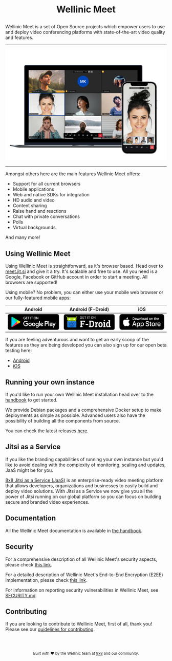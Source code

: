 # <p align="center">Wellinic Meet</p>

Wellinic Meet is a set of Open Source projects which empower users to use and deploy
video conferencing platforms with state-of-the-art video quality and features.

<hr />

<p align="center">
<img src="https://raw.githubusercontent.com/jitsi/jitsi-meet/master/readme-img1.png" width="900" />
</p>

<hr />

Amongst others here are the main features Wellinic Meet offers:

-   Support for all current browsers
-   Mobile applications
-   Web and native SDKs for integration
-   HD audio and video
-   Content sharing
-   Raise hand and reactions
-   Chat with private conversations
-   Polls
-   Virtual backgrounds

And many more!

## Using Wellinic Meet

Using Wellinic Meet is straightforward, as it's browser based. Head over to [meet.jit.si](https://meet.jit.si) and give it a try. It's scalable and free to use. All you need is a Google, Facebook or GitHub account in order to start a meeting. All browsers are supported!

Using mobile? No problem, you can either use your mobile web browser or our fully-featured
mobile apps:

|                                                           Android                                                           |                                             Android (F-Droid)                                              |                                                         iOS                                                         |
| :-------------------------------------------------------------------------------------------------------------------------: | :--------------------------------------------------------------------------------------------------------: | :-----------------------------------------------------------------------------------------------------------------: |
| [<img src="resources/img/google-play-badge.png" height="50">](https://play.google.com/store/apps/details?id=org.jitsi.meet) | [<img src="resources/img/f-droid-badge.png" height="50">](https://f-droid.org/en/packages/org.jitsi.meet/) | [<img src="resources/img/appstore-badge.png" height="50">](https://itunes.apple.com/us/app/jitsi-meet/id1165103905) |

If you are feeling adventurous and want to get an early scoop of the features as they are being
developed you can also sign up for our open beta testing here:

-   [Android](https://play.google.com/apps/testing/org.jitsi.meet)
-   [iOS](https://testflight.apple.com/join/isy6ja7S)

## Running your own instance

If you'd like to run your own Wellinic Meet installation head over to the [handbook](https://jitsi.github.io/handbook/docs/devops-guide/) to get started.

We provide Debian packages and a comprehensive Docker setup to make deployments as simple as possible.
Advanced users also have the possibility of building all the components from source.

You can check the latest releases [here](https://jitsi.github.io/handbook/docs/releases).

## Jitsi as a Service

If you like the branding capabilities of running your own instance but you'd like
to avoid dealing with the complexity of monitoring, scaling and updates, JaaS might be
for you.

[8x8 Jitsi as a Service (JaaS)](https://jaas.8x8.vc) is an enterprise-ready video meeting platform that allows developers, organizations and businesses to easily build and deploy video solutions. With Jitsi as a Service we now give you all the power of Jitsi running on our global platform so you can focus on building secure and branded video experiences.

## Documentation

All the Wellinic Meet documentation is available in [the handbook](https://jitsi.github.io/handbook/).

## Security

For a comprehensive description of all Wellinic Meet's security aspects, please check [this link](https://jitsi.org/security).

For a detailed description of Wellinic Meet's End-to-End Encryption (E2EE) implementation,
please check [this link](https://jitsi.org/e2ee-whitepaper/).

For information on reporting security vulnerabilities in Wellinic Meet, see [SECURITY.md](./SECURITY.md).

## Contributing

If you are looking to contribute to Wellinic Meet, first of all, thank you! Please
see our [guidelines for contributing](CONTRIBUTING.md).

<br />
<br />

<footer>
<p align="center" style="font-size: smaller;">
Built with ❤️ by the Wellinic team at <a href="https://8x8.com" target="_blank">8x8</a> and our community.
</p>
</footer>
